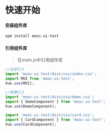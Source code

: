 # 快速开始

#### 安装组件库
```bash
npm install mooc-ui-test
```

#### 引用组件库
>在main.js中引用组件库
```javascript
//全部引入
import 'mooc-ui-test/dist/css/index.css';
import MUI from 'mooc-ui-test';
Vue.use(MUI);

//按需引入
import 'mooc-ui-test/dist/css/demo.css';
import { DemoComponent } from 'mooc-ui-test';
Vue.use(DemoComponent);

import 'mooc-ui-test/dist/css/card.css';
import { CardComponent } from 'mooc-ui-test';
Vue.use(CardComponent);
```
